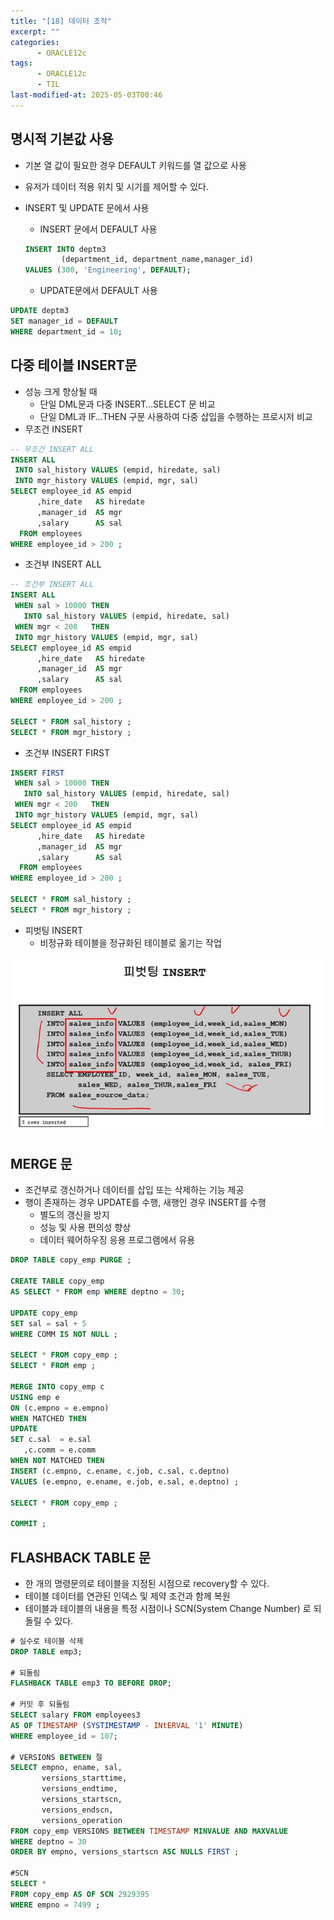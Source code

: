 ```yaml
---
title: "[18] 데이터 조작"
excerpt: ""
categories:
      - ORACLE12c
tags:
      - ORACLE12c
      - TIL
last-modified-at: 2025-05-03T00:46
---
```


## 명시적 기본값 사용

- 기본 열 값이 필요한 경우 DEFAULT 키워드를 열 값으로 사용
- 유저가 데이터 적용 위치 및 시기를 제어할 수 있다.
- INSERT 및 UPDATE 문에서 사용
    - INSERT 문에서 DEFAULT 사용
    
    ```sql
    INSERT INTO deptm3
    		(department_id, department_name,manager_id)
    VALUES (300, 'Engineering', DEFAULT);		
    ```
    
    - UPDATE문에서 DEFAULT 사용

```sql
UPDATE deptm3
SET manager_id = DEFAULT
WHERE department_id = 10;
```

## 다중 테이블 INSERT문

- 성능 크게 향상될 때
    - 단일 DML문과 다중 INSERT…SELECT 문 비교
    - 단일 DML과 IF…THEN 구문 사용하여 다중 삽입을 수행하는 프로시저 비교
- 무조건 INSERT

```sql
-- 무조건 INSERT ALL
INSERT ALL 
 INTO sal_history VALUES (empid, hiredate, sal)
 INTO mgr_history VALUES (empid, mgr, sal)
SELECT employee_id AS empid 
      ,hire_date   AS hiredate
      ,manager_id  AS mgr
      ,salary      AS sal 
  FROM employees
WHERE employee_id > 200 ; 
```

- 조건부 INSERT ALL

```sql
-- 조건부 INSERT ALL
INSERT ALL 
 WHEN sal > 10000 THEN 
   INTO sal_history VALUES (empid, hiredate, sal)
 WHEN mgr < 200   THEN 
 INTO mgr_history VALUES (empid, mgr, sal)
SELECT employee_id AS empid 
      ,hire_date   AS hiredate
      ,manager_id  AS mgr
      ,salary      AS sal 
  FROM employees
WHERE employee_id > 200 ; 

SELECT * FROM sal_history ;
SELECT * FROM mgr_history ;

```

- 조건부 INSERT FIRST

```sql
INSERT FIRST
 WHEN sal > 10000 THEN 
   INTO sal_history VALUES (empid, hiredate, sal)
 WHEN mgr < 200   THEN 
 INTO mgr_history VALUES (empid, mgr, sal)
SELECT employee_id AS empid 
      ,hire_date   AS hiredate
      ,manager_id  AS mgr
      ,salary      AS sal 
  FROM employees
WHERE employee_id > 200 ; 

SELECT * FROM sal_history ;
SELECT * FROM mgr_history ;
```

- 피벗팅 INSERT
    - 비정규화 테이블을 정규화된 테이블로 옮기는 작업

![image.png](/assets/20250503/1.png)

## MERGE 문

- 조건부로 갱신하거나 데이터를 삽입 또는 삭제하는 기능 제공
- 행이 존재하는 경우 UPDATE를 수행, 새행인 경우 INSERT를 수행
    - 별도의 갱신을 방지
    - 성능 및 사용 편의성 향상
    - 데이터 웨어하우징 응용 프로그램에서 유용

```sql
DROP TABLE copy_emp PURGE ; 

CREATE TABLE copy_emp 
AS SELECT * FROM emp WHERE deptno = 30;

UPDATE copy_emp 
SET sal = sal + 5 
WHERE COMM IS NOT NULL ; 

SELECT * FROM copy_emp ;
SELECT * FROM emp ;

MERGE INTO copy_emp c 
USING emp e 
ON (c.empno = e.empno) 
WHEN MATCHED THEN 
UPDATE 
SET c.sal  = e.sal 
   ,c.comm = e.comm 
WHEN NOT MATCHED THEN 
INSERT (c.empno, c.ename, c.job, c.sal, c.deptno) 
VALUES (e.empno, e.ename, e.job, e.sal, e.deptno) ;

SELECT * FROM copy_emp ;

COMMIT ;
```

## FLASHBACK TABLE 문

- 한 개의 명령문의로 테이블을 지정된 시점으로 recovery할 수 있다.
- 테이블 데이터를 연관된 인덱스 및 제약 조건과 함께 복원
- 테이블과 테이블의 내용을 특정 시점이나 SCN(System Change Number) 로 되돌릴 수 있다.

```sql
# 실수로 테이블 삭제
DROP TABLE emp3;

# 되돌림
FLASHBACK TABLE emp3 TO BEFORE DROP;

# 커밋 후 되돌림
SELECT salary FROM employees3
AS OF TIMESTAMP (SYSTIMESTAMP - INtERVAL '1' MINUTE)
WHERE employee_id = 107;

# VERSIONS BETWEEN 절
SELECT empno, ename, sal, 
       versions_starttime,
       versions_endtime,
       versions_startscn,
       versions_endscn,
       versions_operation
FROM copy_emp VERSIONS BETWEEN TIMESTAMP MINVALUE AND MAXVALUE 
WHERE deptno = 30 
ORDER BY empno, versions_startscn ASC NULLS FIRST ; 

#SCN
SELECT * 
FROM copy_emp AS OF SCN 2929395 
WHERE empno = 7499 ;
```
